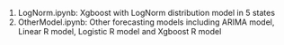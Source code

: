 1. LogNorm.ipynb: Xgboost with LogNorm distribution model in 5 states
2. OtherModel.ipynb: Other forecasting models including ARIMA model, Linear R model, Logistic R model and Xgboost R model

